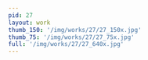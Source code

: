 ```yaml
---
pid: 27
layout: work
thumb_150: '/img/works/27/27_150x.jpg'
thumb_75: '/img/works/27/27_75x.jpg'
full: '/img/works/27/27_640x.jpg'
---
```

